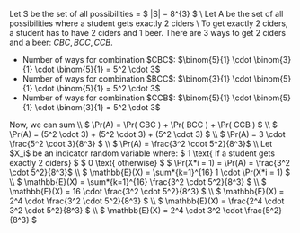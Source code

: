 Let S be the set of all possibilities = $ |S| = 8^{3} $ \\
Let A be the set of all possibilities where a student gets exactly 2 ciders \\
To get exactly 2 ciders, a student has to have 2 ciders and 1 beer. There are 3 ways to get 2 ciders and a beer: $CBC, BCC, CCB$.
<ul>
<li> Number of ways for combination $CBC$: $\binom{5}{1} \cdot \binom{3}{1} \cdot \binom{5}{1} = 5^2 \cdot 3$
<li> Number of ways for combination $BCC$: $\binom{3}{1} \cdot \binom{5}{1} \cdot \binom{5}{1} = 5^2 \cdot 3$
<li> Number of ways for combination $CCB$: $\binom{5}{1} \cdot \binom{5}{1} \cdot \binom{3}{1} = 5^2 \cdot 3$
</ul>
Now, we can sum \\
$ \Pr(A) = \Pr( CBC ) + \Pr( BCC ) + \Pr( CCB ) $ \\
$ \Pr(A) = (5^2 \cdot 3) + (5^2 \cdot 3) + (5^2 \cdot 3) $ \\
$ \Pr(A) = 3 \cdot \frac{5^2 \cdot 3}{8^3} $ \\
$ \Pr(A) = \frac{3^2 \cdot 5^2}{8^3}$ \\
Let $X_i$ be an indicator random variable where:
$ 1 \text{ if a student gets exactly 2 ciders} $
$ 0 \text{ otherwise} $
$ \Pr(X*i = 1) = \Pr(A) = \frac{3^2 \cdot 5^2}{8^3}$ \\
$ \mathbb{E}(X) = \sum*{k=1}^{16} 1 \cdot \Pr(X*i = 1) $ \\
$ \mathbb{E}(X) = \sum*{k=1}^{16} \frac{3^2 \cdot 5^2}{8^3} $ \\
$ \mathbb{E}(X) = 16 \cdot \frac{3^2 \cdot 5^2}{8^3} $ \\
$ \mathbb{E}(X) = 2^4 \cdot \frac{3^2 \cdot 5^2}{8^3} $ \\
$ \mathbb{E}(X) = \frac{2^4 \cdot 3^2 \cdot 5^2}{8^3} $ \\
$ \mathbb{E}(X) = 2^4 \cdot 3^2 \cdot \frac{5^2}{8^3} $
